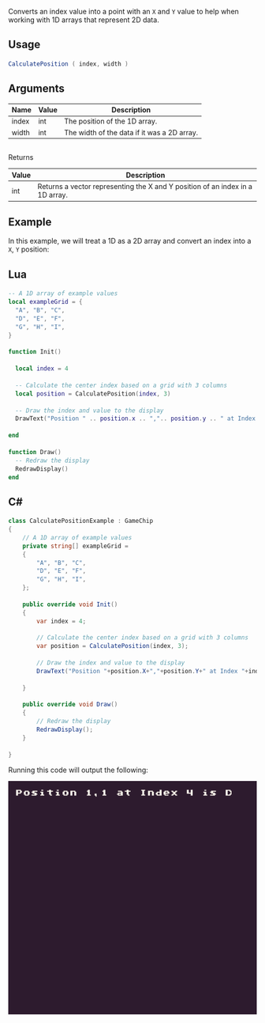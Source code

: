 Converts an index value into a point with an `X` and `Y` value to help when working with 1D arrays that represent 2D data.

## Usage

```csharp
CalculatePosition ( index, width )
```

## Arguments

| Name  | Value | Description                                  |
|-------|-------|----------------------------------------------|
| index | int   | The position of the 1D array\.               |
| width | int   | The width of the data if it was a 2D array\. |


## 
Returns

| Value | Description                                                                    |
|-------|--------------------------------------------------------------------------------|
| int   | Returns a vector representing the X and Y position of an index in a 1D array\. |


## Example

In this example, we will treat a 1D as a 2D array and convert an index into a `X`, `Y` position:



## Lua

```lua
-- A 1D array of example values
local exampleGrid = {
  "A", "B", "C",
  "D", "E", "F",
  "G", "H", "I",
}

function Init()

  local index = 4

  -- Calculate the center index based on a grid with 3 columns
  local position = CalculatePosition(index, 3)

  -- Draw the index and value to the display
  DrawText("Position " .. position.x .. ",".. position.y .. " at Index " .. index .. " is " .. exampleGrid[index], 1, 1, DrawMode.Tile, "large", 15)

end

function Draw()
  -- Redraw the display
  RedrawDisplay()
end
```



## C#

```c#
class CalculatePositionExample : GameChip
{
    // A 1D array of example values
    private string[] exampleGrid =
    {
        "A", "B", "C",
        "D", "E", "F",
        "G", "H", "I",
    };

    public override void Init()
    {
        var index = 4;

        // Calculate the center index based on a grid with 3 columns
        var position = CalculatePosition(index, 3);

        // Draw the index and value to the display
        DrawText("Position "+position.X+","+position.Y+" at Index "+index+" is "+exampleGrid[index], 1, 1, DrawMode.Tile, "large", 15);

    }

    public override void Draw()
    {
        // Redraw the display
        RedrawDisplay();
    }

}
```



Running this code will output the following:

![image alt text](images/CalculatePositionOutput_image_0.png)



